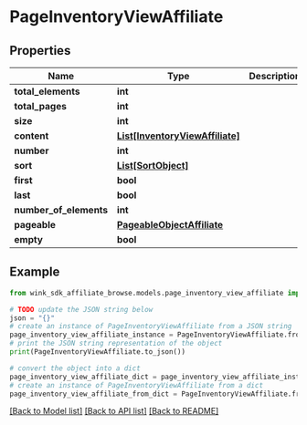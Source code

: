 # PageInventoryViewAffiliate


## Properties

Name | Type | Description | Notes
------------ | ------------- | ------------- | -------------
**total_elements** | **int** |  | [optional] 
**total_pages** | **int** |  | [optional] 
**size** | **int** |  | [optional] 
**content** | [**List[InventoryViewAffiliate]**](InventoryViewAffiliate.md) |  | [optional] 
**number** | **int** |  | [optional] 
**sort** | [**List[SortObject]**](SortObject.md) |  | [optional] 
**first** | **bool** |  | [optional] 
**last** | **bool** |  | [optional] 
**number_of_elements** | **int** |  | [optional] 
**pageable** | [**PageableObjectAffiliate**](PageableObjectAffiliate.md) |  | [optional] 
**empty** | **bool** |  | [optional] 

## Example

```python
from wink_sdk_affiliate_browse.models.page_inventory_view_affiliate import PageInventoryViewAffiliate

# TODO update the JSON string below
json = "{}"
# create an instance of PageInventoryViewAffiliate from a JSON string
page_inventory_view_affiliate_instance = PageInventoryViewAffiliate.from_json(json)
# print the JSON string representation of the object
print(PageInventoryViewAffiliate.to_json())

# convert the object into a dict
page_inventory_view_affiliate_dict = page_inventory_view_affiliate_instance.to_dict()
# create an instance of PageInventoryViewAffiliate from a dict
page_inventory_view_affiliate_from_dict = PageInventoryViewAffiliate.from_dict(page_inventory_view_affiliate_dict)
```
[[Back to Model list]](../README.md#documentation-for-models) [[Back to API list]](../README.md#documentation-for-api-endpoints) [[Back to README]](../README.md)


